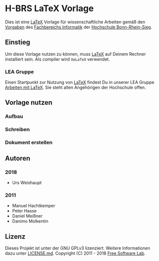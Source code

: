# H-BRS LaTeX Vorlage
Dies ist eine [LaTeX][1] Vorlage für wissenschaftliche Arbeiten gemäß den [Vorgaben][6] des [Fachbereichs Informatik][2] der [Hochschule Bonn-Rhein-Sieg][3].

## Einstieg
Um diese Vorlage nutzen zu können, muss [LaTeX][1] auf Deinem Rechner installiert sein. 
Als compiler wird `XeLaTeX` verwendet. 

### LEA Gruppe
Einen Startpunkt zur Nutzung von [LaTeX][1] findest Du in unserer LEA Gruppe [Arbeiten mit LaTeX][7]. Sie steht allen Angehörigen der Hochschule offen.

## Vorlage nutzen

### Aufbau

### Schreiben

### Dokument erstellen


## Autoren
### 2018

- Urs Weishaupt

### 2011

- Manuel Hachtkemper
- Peter Hasse
- Daniel Meißner
- Danimo Molkentin

## Lizenz
Dieses Projekt ist unter der GNU GPLv3 lizenziert. Weitere Informationen dazu unter [LICENSE.md][5].
Copyright (C) 2011 - 2018 [Free Software Lab][4].


[1]: https://www.latex-project.org/
[2]: https://www.h-brs.de/de/inf
[3]: https://www.h-brs.de/de
[4]: https://fslab.de
[5]: LICENSE.md
[6]: https://lea.hochschule-bonn-rhein-sieg.de/goto.php?target=file_215286_download&client_id=db_040811
[7]: https://lea.hochschule-bonn-rhein-sieg.de/ilias.php?ref_id=230834&cmd=frameset&cmdClass=ilrepositorygui&cmdNode=n9&baseClass=ilrepositorygui